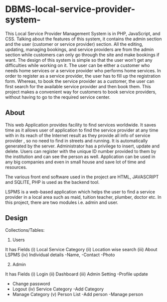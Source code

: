 # DBMS-local-service-provider-system-
This Local Service Provider Management System is in PHP, JavaScript, and CSS. Talking about the features of this system, it contains the admin section and the user (customer or service provider) section. All the editing, updating, managing bookings, and service providers are from the admin section while customers can only go through the site and make bookings if want. The design of this system is simple so that the user won’t get any difficulties while working on it.
The user can be either a customer who needs home services or a service provider who performs home services. In order to register as a service provider, the user has to fill up the registration form. Whereas, to book the service provider as a customer, the user can first search for the available service provider and then book them. This project makes a convenient way for customers to book service providers, without having to go to the required service center.
## About
This web Application provides facility to find services worldwide. It saves time as it allows user of application to find the service provider at any time with in its reach of the Internet result as they provide all info of service provider , so no need to find in streets and running. It is automatically generated by the server. Administrator has a privilege to insert, update and delete. Users can register with the unique ID number provided to them by the institution and can see the person as well. Application can be used in any big companies and even in small house and save lot of time and resources.

The various front end software used in the project are HTML, JAVASCRIPT and SQLITE, PHP is used as the backend tool.

LSPMS is a web-based application which helps the user to find a service provider in a local area such as maid, tuition teacher, plumber, doctor etc. In this project, there are two modules i.e. admin and user.
## Design


Collections/Tables:

1.	Users

It has Fields 
(i)	Local Service Category
(ii)	Location wise search
(iii)	About LSPMS
(iv)	Individual details 
-Name, 
-Contact
-Photo

2.	Admin

It has Fields
(i)	Login
(ii)	Dashboard
(iii)	Admin Setting
-Profile update
- Change password
- Logout
(iv)	Service Category
-Add Category
- Manage Category
(v)	Person List
-Add person 
-Manage person
